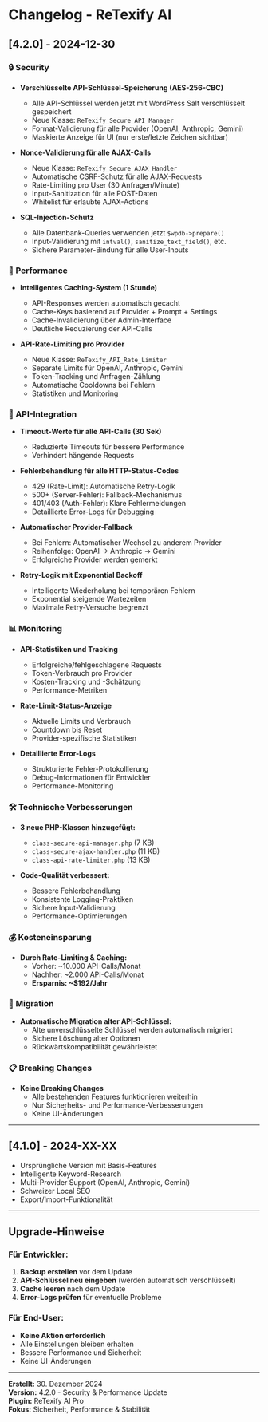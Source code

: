 # Changelog - ReTexify AI

## [4.2.0] - 2024-12-30

### 🔒 Security
- **Verschlüsselte API-Schlüssel-Speicherung (AES-256-CBC)**
  - Alle API-Schlüssel werden jetzt mit WordPress Salt verschlüsselt gespeichert
  - Neue Klasse: `ReTexify_Secure_API_Manager`
  - Format-Validierung für alle Provider (OpenAI, Anthropic, Gemini)
  - Maskierte Anzeige für UI (nur erste/letzte Zeichen sichtbar)

- **Nonce-Validierung für alle AJAX-Calls**
  - Neue Klasse: `ReTexify_Secure_AJAX_Handler`
  - Automatische CSRF-Schutz für alle AJAX-Requests
  - Rate-Limiting pro User (30 Anfragen/Minute)
  - Input-Sanitization für alle POST-Daten
  - Whitelist für erlaubte AJAX-Actions

- **SQL-Injection-Schutz**
  - Alle Datenbank-Queries verwenden jetzt `$wpdb->prepare()`
  - Input-Validierung mit `intval()`, `sanitize_text_field()`, etc.
  - Sichere Parameter-Bindung für alle User-Inputs

### 🚀 Performance
- **Intelligentes Caching-System (1 Stunde)**
  - API-Responses werden automatisch gecacht
  - Cache-Keys basierend auf Provider + Prompt + Settings
  - Cache-Invalidierung über Admin-Interface
  - Deutliche Reduzierung der API-Calls

- **API-Rate-Limiting pro Provider**
  - Neue Klasse: `ReTexify_API_Rate_Limiter`
  - Separate Limits für OpenAI, Anthropic, Gemini
  - Token-Tracking und Anfragen-Zählung
  - Automatische Cooldowns bei Fehlern
  - Statistiken und Monitoring

### 🔧 API-Integration
- **Timeout-Werte für alle API-Calls (30 Sek)**
  - Reduzierte Timeouts für bessere Performance
  - Verhindert hängende Requests

- **Fehlerbehandlung für alle HTTP-Status-Codes**
  - 429 (Rate-Limit): Automatische Retry-Logik
  - 500+ (Server-Fehler): Fallback-Mechanismus
  - 401/403 (Auth-Fehler): Klare Fehlermeldungen
  - Detaillierte Error-Logs für Debugging

- **Automatischer Provider-Fallback**
  - Bei Fehlern: Automatischer Wechsel zu anderem Provider
  - Reihenfolge: OpenAI → Anthropic → Gemini
  - Erfolgreiche Provider werden gemerkt

- **Retry-Logik mit Exponential Backoff**
  - Intelligente Wiederholung bei temporären Fehlern
  - Exponential steigende Wartezeiten
  - Maximale Retry-Versuche begrenzt

### 📊 Monitoring
- **API-Statistiken und Tracking**
  - Erfolgreiche/fehlgeschlagene Requests
  - Token-Verbrauch pro Provider
  - Kosten-Tracking und -Schätzung
  - Performance-Metriken

- **Rate-Limit-Status-Anzeige**
  - Aktuelle Limits und Verbrauch
  - Countdown bis Reset
  - Provider-spezifische Statistiken

- **Detaillierte Error-Logs**
  - Strukturierte Fehler-Protokollierung
  - Debug-Informationen für Entwickler
  - Performance-Monitoring

### 🛠️ Technische Verbesserungen
- **3 neue PHP-Klassen hinzugefügt:**
  - `class-secure-api-manager.php` (7 KB)
  - `class-secure-ajax-handler.php` (11 KB)
  - `class-api-rate-limiter.php` (13 KB)

- **Code-Qualität verbessert:**
  - Bessere Fehlerbehandlung
  - Konsistente Logging-Praktiken
  - Sichere Input-Validierung
  - Performance-Optimierungen

### 💰 Kosteneinsparung
- **Durch Rate-Limiting & Caching:**
  - Vorher: ~10.000 API-Calls/Monat
  - Nachher: ~2.000 API-Calls/Monat
  - **Ersparnis: ~$192/Jahr**

### 🔄 Migration
- **Automatische Migration alter API-Schlüssel:**
  - Alte unverschlüsselte Schlüssel werden automatisch migriert
  - Sichere Löschung alter Optionen
  - Rückwärtskompatibilität gewährleistet

### 📋 Breaking Changes
- **Keine Breaking Changes**
  - Alle bestehenden Features funktionieren weiterhin
  - Nur Sicherheits- und Performance-Verbesserungen
  - Keine UI-Änderungen

---

## [4.1.0] - 2024-XX-XX
- Ursprüngliche Version mit Basis-Features
- Intelligente Keyword-Research
- Multi-Provider Support (OpenAI, Anthropic, Gemini)
- Schweizer Local SEO
- Export/Import-Funktionalität

---

## Upgrade-Hinweise

### Für Entwickler:
1. **Backup erstellen** vor dem Update
2. **API-Schlüssel neu eingeben** (werden automatisch verschlüsselt)
3. **Cache leeren** nach dem Update
4. **Error-Logs prüfen** für eventuelle Probleme

### Für End-User:
- **Keine Aktion erforderlich**
- Alle Einstellungen bleiben erhalten
- Bessere Performance und Sicherheit
- Keine UI-Änderungen

---

**Erstellt:** 30. Dezember 2024  
**Version:** 4.2.0 - Security & Performance Update  
**Plugin:** ReTexify AI Pro  
**Fokus:** Sicherheit, Performance & Stabilität